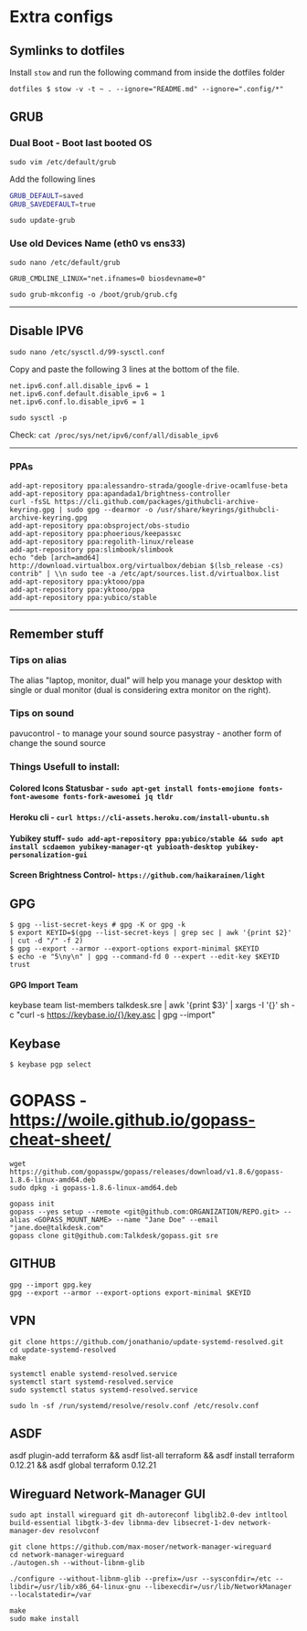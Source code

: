 # Extra configs

## Symlinks to dotfiles
Install `stow` and run the following command from inside the dotfiles folder

`dotfiles $ stow -v -t ~ . --ignore="README.md" --ignore=".config/*"`

## GRUB

### Dual Boot - Boot last booted OS

`sudo vim /etc/default/grub`

Add the following lines
```bash
GRUB_DEFAULT=saved
GRUB_SAVEDEFAULT=true
```

`sudo update-grub`

### Use old Devices Name (eth0 vs ens33)

`sudo nano /etc/default/grub`

`GRUB_CMDLINE_LINUX="net.ifnames=0 biosdevname=0"`

`sudo grub-mkconfig -o /boot/grub/grub.cfg`

---
## Disable IPV6

`sudo nano /etc/sysctl.d/99-sysctl.conf`  

Copy and paste the following 3 lines at the bottom of the file.

```
net.ipv6.conf.all.disable_ipv6 = 1
net.ipv6.conf.default.disable_ipv6 = 1
net.ipv6.conf.lo.disable_ipv6 = 1
```

`sudo sysctl -p`

Check:  `cat /proc/sys/net/ipv6/conf/all/disable_ipv6`

---
### PPAs

```
add-apt-repository ppa:alessandro-strada/google-drive-ocamlfuse-beta
add-apt-repository ppa:apandada1/brightness-controller
curl -fsSL https://cli.github.com/packages/githubcli-archive-keyring.gpg | sudo gpg --dearmor -o /usr/share/keyrings/githubcli-archive-keyring.gpg
add-apt-repository ppa:obsproject/obs-studio
add-apt-repository ppa:phoerious/keepassxc
add-apt-repository ppa:regolith-linux/release
add-apt-repository ppa:slimbook/slimbook
echo "deb [arch=amd64] http://download.virtualbox.org/virtualbox/debian $(lsb_release -cs) contrib" | \\n sudo tee -a /etc/apt/sources.list.d/virtualbox.list
add-apt-repository ppa:yktooo/ppa
add-apt-repository ppa:yktooo/ppa
add-apt-repository ppa:yubico/stable
```

---
## Remember stuff
### Tips on alias
The alias "laptop, monitor, dual" will help you manage your desktop with single or dual monitor (dual is considering extra monitor on the right).

### Tips on sound
pavucontrol - to manage your sound source
pasystray - another form of change the sound source

### Things Usefull to install:
#### Colored Icons Statusbar - `sudo apt-get install fonts-emojione fonts-font-awesome fonts-fork-awesomei jq tldr`
#### Heroku cli - `curl https://cli-assets.heroku.com/install-ubuntu.sh`
#### Yubikey stuff- `sudo add-apt-repository ppa:yubico/stable && sudo apt install scdaemon yubikey-manager-qt yubioath-desktop yubikey-personalization-gui`
#### Screen Brightness Control- `https://github.com/haikarainen/light`

## GPG
```
$ gpg --list-secret-keys # gpg -K or gpg -k
$ export KEYID=$(gpg --list-secret-keys | grep sec | awk '{print $2}' | cut -d "/" -f 2)
$ gpg --export --armor --export-options export-minimal $KEYID
$ echo -e "5\ny\n" | gpg --command-fd 0 --expert --edit-key $KEYID trust
```
#### GPG Import Team
keybase team list-members talkdesk.sre | awk '{print $3}' | xargs -I '{}' sh -c "curl -s https://keybase.io/{}/key.asc | gpg --import"


## Keybase
`$ keybase pgp select`


# GOPASS - https://woile.github.io/gopass-cheat-sheet/
```
wget https://github.com/gopasspw/gopass/releases/download/v1.8.6/gopass-1.8.6-linux-amd64.deb
sudo dpkg -i gopass-1.8.6-linux-amd64.deb
```

```
gopass init
gopass --yes setup --remote <git@github.com:ORGANIZATION/REPO.git> --alias <GOPASS_MOUNT_NAME> --name "Jane Doe" --email "jane.doe@talkdesk.com"
gopass clone git@github.com:Talkdesk/gopass.git sre
```

## GITHUB
```
gpg --import gpg.key
gpg --export --armor --export-options export-minimal $KEYID
```

## VPN
```
git clone https://github.com/jonathanio/update-systemd-resolved.git
cd update-systemd-resolved
make
 
systemctl enable systemd-resolved.service
systemctl start systemd-resolved.service
sudo systemctl status systemd-resolved.service
```

`sudo ln -sf /run/systemd/resolve/resolv.conf /etc/resolv.conf`

## ASDF

asdf plugin-add terraform && 
asdf list-all terraform && 
asdf install terraform 0.12.21 && 
asdf global terraform 0.12.21 


## Wireguard Network-Manager GUI

```
sudo apt install wireguard git dh-autoreconf libglib2.0-dev intltool build-essential libgtk-3-dev libnma-dev libsecret-1-dev network-manager-dev resolvconf

```

```
git clone https://github.com/max-moser/network-manager-wireguard
cd network-manager-wireguard
./autogen.sh --without-libnm-glib

./configure --without-libnm-glib --prefix=/usr --sysconfdir=/etc --libdir=/usr/lib/x86_64-linux-gnu --libexecdir=/usr/lib/NetworkManager --localstatedir=/var

make   
sudo make install
```


